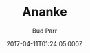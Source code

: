 ---
title: Ananke
github: https://github.com/theNewDynamic/gohugo-theme-ananke
demo: https://gohugo-ananke-theme-demo.netlify.com/
author: Bud Parr
thumbnail: themes/hugo-gohugo-theme-ananke.jpg
ssg:
  - Hugo
cms:
  - Markdown
date: 2017-04-11T01:24:05.000Z
description: 'Ananke: A theme for Hugo Sites'
draft: false
publish_date: '2017-04-11T01:24:05Z'
update_date: '2022-06-10T19:36:57Z'
github_star: 786
github_fork: 860
---